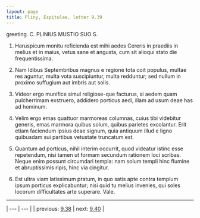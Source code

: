 ```yaml
---
layout: page
title: Pliny, Espitulae, letter 9.39
---
```


greeting. C. PLINIUS MUSTIO SUO S.



1. Haruspicum monitu reficienda est mihi aedes Cereris in praediis in melius et in maius, vetus sane et angusta, cum sit alioqui stato die frequentissima.



2. Nam Idibus Septembribus magnus e regione tota coit populus, multae res aguntur, multa vota suscipiuntur, multa redduntur; sed nullum in proximo suffugium aut imbris aut solis.



3. Videor ergo munifice simul religiose-que facturus, si aedem quam pulcherrimam exstruero, addidero porticus aedi, illam ad usum deae has ad hominum.



4. Velim ergo emas quattuor marmoreas columnas, cuius tibi videbitur generis, emas marmora quibus solum, quibus parietes excolantur. Erit etiam faciendum ipsius deae signum, quia antiquum illud e ligno quibusdam sui partibus vetustate truncatum est.



5. Quantum ad porticus, nihil interim occurrit, quod videatur istinc esse repetendum, nisi tamen ut formam secundum rationem loci scribas. Neque enim possunt circumdari templa: nam solum templi hinc flumine et abruptissimis ripis, hinc via cingitur.



6. Est ultra viam latissimum pratum, in quo satis apte contra templum ipsum porticus explicabuntur; nisi quid tu melius invenies, qui soles locorum difficultates arte superare. Vale.



---

| --- | --- |
| previous: [9.38](../9.38/) | next: [9.40](../9.40/) |